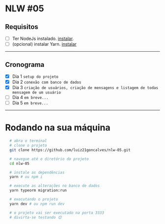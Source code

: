 # NLW #05

## Requisitos
- [ ] Ter NodeJs instalado. [instalar](https://nodejs.org/en/download/).
- [ ] (opcional) instalar Yarn. [instalar](https://classic.yarnpkg.com/en/docs/install/)

---

## Cronograma
- [x] Dia 1 `setup do projeto`
- [x] Dia 2 `conexão com banco de dados`
- [x] Dia 3 `criação de usuários, criação de mensagens e listagem de todas mensagem de um usuário`
- [ ] Dia 4 `em breve...`
- [ ] Dia 5 `em breve...`

---

# Rodando na sua máquina

```bash
  # abra o terminal
  # clone o projeto
  git clone https://github.com/luiz21goncalves/nlw-05.git

  # navegue até o diretório do projeto
  cd nlw-05

  # instale as dependências
  yarn # ou npm i

  # execute as alterações no banco de dados
  yarn typeorm migration:run

  # executando o projeto
  yarn dev # ou npm run dev

  # o projeto vai ser executado na porta 3333
  # divirta-se testando 😊
```

